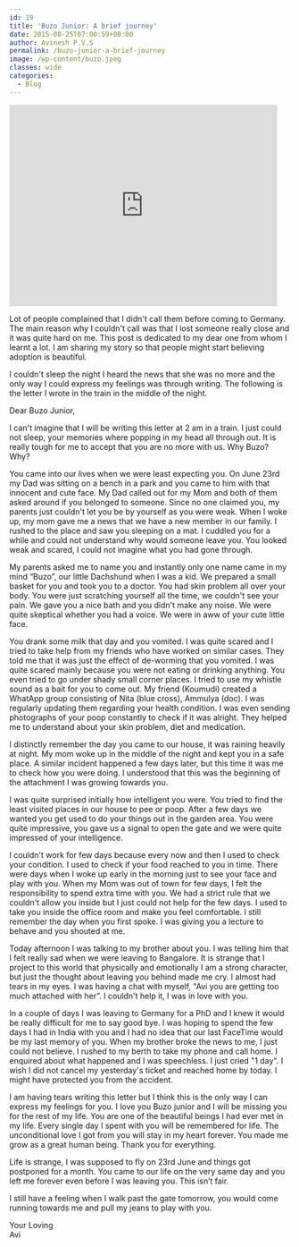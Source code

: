 ```yaml
---
id: 19
title: 'Buzo Junior: A brief journey'
date: 2015-08-25T07:00:59+00:00
author: Avinesh P.V.S
permalink: /buzo-junior-a-brief-journey
image: /wp-content/buzo.jpeg
classes: wide
categories:
  - Blog
---
```


<iframe width="480" height="360" src="https://www.youtube.com/embed/mNgCAxcp428" frameborder="0" allowfullscreen> </iframe>

Lot of people complained that I didn't call them before coming to Germany. 
The main reason why I couldn't call was that I lost someone really close and it was quite hard on me. 
This post is dedicated to my dear one from whom I learnt a lot. 
I am sharing my story so that people might start believing adoption is beautiful. 

I couldn't sleep the night I heard the news that she was no more and the only way I could express my feelings was through writing. 
The following is the letter I wrote in the train in the middle of the night.

Dear Buzo Junior,

I can't imagine that I will be writing this letter at 2 am in a train. 
I just could not sleep, your memories where popping in my head all through out. 
It is really tough for me to accept that you are no more with us. 
Why Buzo? Why?

You came into our lives when we were least expecting you. 
On June 23rd my Dad was sitting on a bench in a park and you came to him with that innocent and cute face. 
My Dad called out for my Mom and both of them asked around if you belonged to someone. 
Since no one claimed you, my parents just couldn't let you be by yourself as you were weak. 
When I woke up, my mom gave me a news that we have a new member in our family. 
I rushed to the place and saw you sleeping on a mat. 
I cuddled you for a while and could not understand why would someone leave you. 
You looked weak and scared, I could not imagine what you had gone through.

My parents asked me to name you and instantly only one name came in my mind “Buzo”, our little Dachshund when I was a kid.
We prepared a small basket for you and took you to a doctor. 
You had skin problem all over your body. 
You were just scratching yourself all the time, 
we couldn't see your pain. 
We gave you a nice bath and you didn't make any noise. 
We were quite skeptical whether you had a voice. 
We were in aww of your cute little face. 

You drank some milk that day and you vomited. 
I was quite scared and I tried to take help from my friends who have worked on similar cases. 
They told me that it was just the effect of de-worming that you vomited. 
I was quite scared mainly because you were not eating or drinking anything. You even tried to go under shady small corner places. 
I tried to use my whistle sound as a bait for you to come out. 
My friend (Koumudi) created a WhatApp group consisting of Nita (blue cross), Ammulya (doc). 
I was regularly updating them regarding your health condition. 
I was even sending photographs of your poop constantly to check if it was alright. 
They helped me to understand about your skin problem, diet and medication. 

I distinctly remember the day you came to our house, it was raining heavily at night. 
My mom woke up in the middle of the night and kept you in a safe place. 
A similar incident happened a few days later, but this time it was me to check how you were doing.
I understood that this was the beginning of the attachment I was growing towards you. 

I was quite surprised initially how intelligent you were. 
You tried to find the least visited places in our house to pee or poop.
After a few days we wanted you get used to do your things out in the garden area. 
You were quite impressive, you gave us a signal to open the gate and we were quite impressed of your intelligence. 

I couldn't work for few days because every now and then I used to check your condition.
I used to check if your food reached to you in time. 
There were days when I woke up early in the morning just to see your face and play with you. 
When my Mom was out of town for few days, I felt the responsibility to spend extra time with you. 
We had a strict rule that we couldn't allow you inside but I just could not help for the few days. 
I used to take you inside the office room and make you feel comfortable. 
I still remember the day when you first spoke. 
I was giving you a lecture to behave and you shouted at me. 

Today afternoon I was talking to my brother about you. 
I was telling him that I felt really sad when we were leaving to Bangalore. 
It is strange that I project to this world that physically and emotionally I am a strong character, but just the thought about leaving you behind made me cry. 
I almost had tears in my eyes. 
I was having a chat with myself, "Avi you are getting too much attached with her”. 
I couldn't help it, I was in love with you.

In a couple of days I was leaving to Germany for a PhD and I knew it would be really difficult for me to say good bye.
I was hoping to spend the few days I had in India with you and I had no idea that our last FaceTime would be my last memory of you.
When my brother broke the news to me, I just could not believe. 
I rushed to my berth to take my phone and call home. 
I enquired about what happened and I was speechless. I just cried "1 day".
I wish I did not cancel my yesterday's ticket and reached home by today.
I might have protected you from the accident. 

I am having tears writing this letter but I think this is the only way I can express my feelings for you.
I love you Buzo junior and I will be missing you for the rest of my life. 
You are one of the beautiful beings I had ever met in my life. 
Every single day I spent with you will be remembered for life. 
The unconditional love I got from you will stay in my heart forever. 
You made me grow as a great human being. 
Thank you for everything.

Life is strange, I was supposed to fly on 23rd June and things got postponed for a month.
You came to our life on the very same day and you left me forever even before I was leaving you.
This isn’t fair. 

I still have a feeling when I walk past the gate tomorrow, you would come running towards me and pull my jeans to play with you.

Your Loving  
Avi